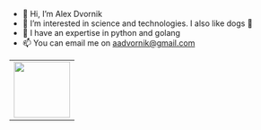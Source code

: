 - 👋 Hi, I’m Alex Dvornik
- 👀 I’m interested in science and technologies. I also like dogs 🐶
- 🌱 I have an expertise in python and golang
- 📫 You can email me on aadvornik@gmail.com

<table border="0">
<tr>
<td><a href="https://github.com/revsys/"><img src="https://portal.research.lu.se/skin/headerRightImage/" width="100px"></a></td>
</tr>
</table>


